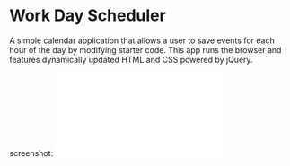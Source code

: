 # Work Day Scheduler

A simple calendar application that allows a user to save events for each hour of the day by modifying starter code. This app runs the browser and features dynamically updated HTML and CSS powered by jQuery.

screenshot: !["screenshot for Work Day Scheduler"](./Assets/workDayScheduler.pdf)
